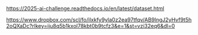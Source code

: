 https://2025-ai-challenge.readthedocs.io/en/latest/dataset.html

https://www.dropbox.com/scl/fo/ilxkfy9yla0z2ea97tfqv/AB9lngJ2yHvf9t5h2oQXaDc?rlkey=iju8q5b1kxol78kbt0b9tcfz3&e=1&st=vzi32eq6&dl=0
